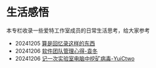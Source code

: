# 生活感悟

本专栏收录一些爱特工作室成员的日常生活思考，给大家参考

* 20241205 [算是回忆录这样的东西](<算是回忆录这样的东西.md>)
* 20241206 [软件团队管理心得-袁冬](<团队管理心得总结.md>)
* 20241206 [记一次实验室电脑中挖矿病毒-YuiCtwo](<记一次实验室电脑中挖矿病毒.md>)
